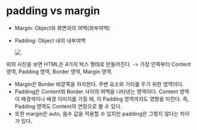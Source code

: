 # padding vs margin

- Margin: Object와 화면과의 여백(외부여백)
- Padding: Object 내의 내부여백

    <img src="https://velog.velcdn.com/images/hyejin4169/post/5a49d3d5-5fb4-48a9-ac2d-f660d14bbdcf/image.png">

위의 사진을 보면 HTML은 4가지 박스 형태로 만들어진다. -> 가장 안쪽부터 Content 영역, Padding 영역, Border 영역, Margin 영역.

- Margin은 Border 바깥쪽을 차지한다. 주변 요소와 거리를 두기 위한 영역이다.
- Padding은 Content와 Border 사이의 여백을 나타낸는 영역이다. Content 영역이 배경색이나 배경 이미지를 가질 때, 이 Padding 영역까지도 영향을 미친다. 즉, Padding 영역도 Content의 연장으로 볼 수 있다.
- 또한 margin은 auto, 음수 값을 적용할 수 있지만 padding은 그렇지 않다는 차이가 있다.
